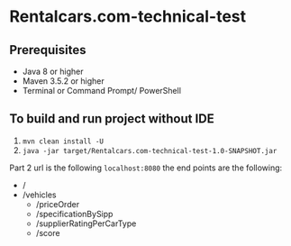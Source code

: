 # Rentalcars.com-technical-test

## Prerequisites
* Java 8 or higher
* Maven 3.5.2 or higher
* Terminal or Command Prompt/ PowerShell

## To build and run project without IDE
1. `mvn clean install -U`
2. `java -jar target/Rentalcars.com-technical-test-1.0-SNAPSHOT.jar`

Part 2 url is the following `localhost:8080` the end points are the following:

* /
* /vehicles
    * /priceOrder
    * /specificationBySipp
    * /supplierRatingPerCarType
    * /score

